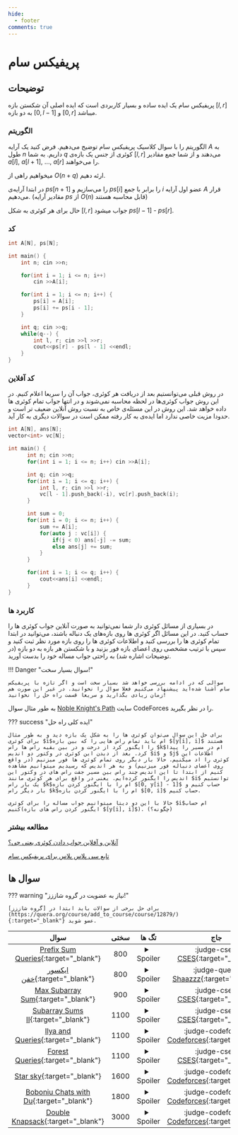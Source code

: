 ```yaml
--- 
hide:
  - footer
comments: true
---
```

# پریفیکس سام

## توضیحات 
پریفیکس سام یک ایده ساده و بسیار کاربردی است که ایده اصلی آن شکستن بازه $[l, r]$ به دو بازه $[0, l - 1]$ و $[0, r]$ میباشد.

### الگوریتم

الگوریتم را با سوال کلاسیک پریفیکس سام توضیح می‌دهیم.
فرض کنید یک آرایه $A$ به طول $n$ داریم.
به شما $q$ کوئری از جنس یک بازه‌ی $[l, r]$ می‌دهند و از شما جمع مقادیر $a[l]$, $a[l + 1]$, ..., $a[r]$ را می‌خواهند.

میخواهیم راهی از $O(n + q)$ ارئه دهیم.

در ابتدا آرایه‌ی $ps[n + 1]$ را می‌سازیم و $ps[i]$ را برابر با جمع $i$ عضو اول آرایه $A$ قرار می‌دهیم. (مقادیر آرایه $ps$ از $O(n)$ 
قابل محاسبه هستند)

حال برای هر کوئری به شکل $[l, r]$ جواب میشود $ps[l - 1]$ - $ps[r]$.

### کد

```cpp
int A[N], ps[N];

int main() {
    int n; cin >>n;

    for(int i = 1; i <= n; i++) 
        cin >>A[i];

    for(int i = 1; i <= n; i++) {
        ps[i] = A[i];
        ps[i] += ps[i - 1];
    }

    int q; cin >>q;
    while(q--) {
        int l, r; cin >>l >>r;
        cout<<ps[r] - ps[l - 1] <<endl;
    }    
}
```

### کد آفلاین

در روش قبلی می‌توانستیم بعد از دریافت هر کوئری، جواب آن را سریعا اعلام کنیم. در این روش جواب کوئری‌ها در لحظه محاسبه نمی‌شوند و در انتها جواب تمام کوئری ها داده خواهد شد. این روش در این مسئله‌ی خاص به نسبت روش آنلاین ضعیف تر است و حدودا مزیت خاصی ندارد اما ایده‌ی به کار رفته ممکن است در سوالات دیگری به کار آید.

```cpp
int A[N], ans[N];
vector<int> vc[N];

int main() {
      int n; cin >>n;
      for(int i = 1; i <= n; i++) cin >>A[i];

      int q; cin >>q;
      for(int i = 1; i <= q; i++) {
          int l, r; cin >>l >>r;
          vc[l - 1].push_back(-i), vc[r].push_back(i);
      }

      int sum = 0;
      for(int i = 0; i <= n; i++) {
          sum += A[i];
          for(auto j : vc[i]) {
              if(j < 0) ans[-j] -= sum;
              else ans[j] += sum;
          }
      }

      for(int i = 1; i <= q; i++) {
          cout<<ans[i] <<endl;    
      }
}
```

### کاربرد ها

در بسیاری از مسائل کوئری دار شما نمی‌توانید به صورت آنلاین جواب کوئری ها را حساب کنید.
در این مسائل اگر کوئری ها روی بازه‌های یک دنباله باشند، می‌توانید در ابتدا تمام کوئری ها را بررسی کنید و اطلاعات کوئری ها را روی بازه مورد نظر ثبت کنید و سپس با ترتیب مشخصی روی اعضای بازه فور بزنید و با شکستن هر بازه به دو بازه (در توضیحات اشاره شد) به راحتی جواب مساله خود را بدست آورید.

!!! Danger "سوال بسیار سخت!"

    سوالی که در ادامه بررسی خواهد شد بسیار سخت است و اگر تازه با پریفیکس سام آشنا شده‌اید پیشنهاد می‌کنیم فعلا سوال را نخوانید. در غیر این صورت هم زمان زیادی بگذارید و سریعا قسمت راه حل را نخوانید!

به طور مثال سوال [Noble Knight's Path](https://codeforces.com/problemset/problem/226/E) سایت CodeForces را در نظر بگیرید.

??? success "ایده کلی راه حل"

    برای حل این سوال می‌توان کوئری ها را به شکل یک بازه دید و به طور مثال برای کوئری $i$ام باید تمام راس هایی را که بین بازه $[y[i], i]$ هستند را ایگنور کرد از درخت و در بین بقیه راس ها راس $k$ام در مسیر را پیدا کرد. بعد از دیدن این کوئری در وکتور دو اندیس $i$ و $j$ اطلاعات این کوئری را اد میکنیم. حالا بار دیگر روی تمام کوئری ها فور میزنیم (در واقع روی اعضای دنباله فور میزنیم) و به هر اندیس که رسیدیم میتوانیم مشاهده کنیم از ابتدا تا این اندیس چند راس بین مسیر جفت راس های در وکتور این اندیس را ایگنور کرده‌ایم. یعنی در واقع برای هر کوئری مانند $i$ توانستیم یک بار راس $k$ام را با ایگنور کردن بازه $[0, y[i] - 1]$ حساب کنیم و بار دیگر راس $k$ام را با ایگنور کردن بازه $[0, i]$ حساب کنیم.
    
    حالا با این دو دیتا میتوانیم جواب مساله را برای کوئری $i$ام حساب کنیم(ایگنور کردن راس های بازه $[y[i], i]$). (چگونه؟)

### مطالعه بیشتر

[آنلاین و آفلاین جواب دادن کوئری یعنی چی؟](https://www.geeksforgeeks.org/what-are-online-and-offline-query-based-questions-in-competitive-programming/)

[تابع سی پلاس پلاس برای پریفیکس سام](https://en.cppreference.com/w/cpp/algorithm/partial_sum)
## سوال ها 
??? warning "نیاز به عضویت در گروه شاززز!"

    برای حل برخی از سوالات باید ابتدا در [گروه شاززز](https://quera.org/course/add_to_course/course/12879/){:target="_blank"} عضو شوید.
| سوال | سختی | تگ ها | جاج | 
| :-----: | :----: | :----: | :----: | 
|[Prefix Sum Queries](https://cses.fi/problemset/task/2166){:target="_blank"}|800|<details> <summary>Spoiler</summary> <ul><li>[پریفیکس سام](/Shaazzz-Guide/Level1/prefix_sum){:target="_blank"}</li></ul> </details>|:judge-cses: [CSES](https://cses.fi){:target="_blank"}|
|[ایکسور خفن](https://quera.org/course/assignments/48772/problems/168588){:target="_blank"}|800|<details> <summary>Spoiler</summary> <ul><li>[پریفیکس سام](/Shaazzz-Guide/Level1/prefix_sum){:target="_blank"}</li></ul> </details>|:judge-quera: [Shaazzz](https://quera.org/course/add_to_course/course/12879/){:target="_blank"}|
|[Max Subarray Sum](https://cses.fi/problemset/task/1643){:target="_blank"}|900|<details> <summary>Spoiler</summary> <ul><li>[پریفیکس سام](/Shaazzz-Guide/Level1/prefix_sum){:target="_blank"}</li></ul> </details>|:judge-cses: [CSES](https://cses.fi){:target="_blank"}|
|[Subarray Sums II](https://cses.fi/problemset/task/1661){:target="_blank"}|1100|<details> <summary>Spoiler</summary> <ul><li>[پریفیکس سام](/Shaazzz-Guide/Level1/prefix_sum){:target="_blank"}</li> <li>[مرتب سازی](/Shaazzz-Guide/Level1/sort){:target="_blank"}</li></ul> </details>|:judge-cses: [CSES](https://cses.fi){:target="_blank"}|
|[Ilya and Queries](https://codeforces.com/problemset/problem/313/B){:target="_blank"}|1100|<details> <summary>Spoiler</summary> <ul><li>[پریفیکس سام](/Shaazzz-Guide/Level1/prefix_sum){:target="_blank"}</li></ul> </details>|:judge-codeforces: [Codeforces](https://codeforces.com/){:target="_blank"}|
|[Forest Queries](https://cses.fi/problemset/task/1652){:target="_blank"}|1100|<details> <summary>Spoiler</summary> <ul><li>[پریفیکس سام](/Shaazzz-Guide/Level1/prefix_sum){:target="_blank"}</li></ul> </details>|:judge-cses: [CSES](https://cses.fi){:target="_blank"}|
|[Star sky](https://codeforces.com/contest/835/problem/C){:target="_blank"}|1600|<details> <summary>Spoiler</summary> <ul><li>[پریفیکس سام](/Shaazzz-Guide/Level1/prefix_sum){:target="_blank"}</li></ul> </details>|:judge-codeforces: [Codeforces](https://codeforces.com/){:target="_blank"}|
|[Boboniu Chats with Du](https://codeforces.com/contest/1394/problem/A){:target="_blank"}|1800|<details> <summary>Spoiler</summary> <ul><li>[پریفیکس سام](/Shaazzz-Guide/Level1/prefix_sum){:target="_blank"}</li> <li>tow_pointers</li></ul> </details>|:judge-codeforces: [Codeforces](https://codeforces.com/){:target="_blank"}|
|[Double Knapsack](https://codeforces.com/problemset/problem/618/F){:target="_blank"}|3000|<details> <summary>Spoiler</summary> <ul><li>[Two Pointers](/Shaazzz-Guide/Level1/two_pointers){:target="_blank"}</li> <li>[پریفیکس سام](/Shaazzz-Guide/Level1/prefix_sum){:target="_blank"}</li></ul> </details>|:judge-codeforces: [Codeforces](https://codeforces.com/){:target="_blank"}|
